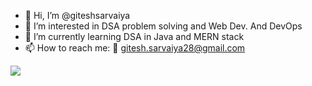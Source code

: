 - 👋 Hi, I’m @giteshsarvaiya
- 👀 I’m interested in DSA problem solving and Web Dev. And DevOps
- 🌱 I’m currently learning DSA in Java and MERN stack
- 📫 How to reach me: 📧 gitesh.sarvaiya28@gmail.com

<!---
giteshsarvaiya/giteshsarvaiya is a ✨ special ✨ repository because its `README.md` (this file) appears on your GitHub profile.
You can click the Preview link to take a look at your changes.
--->

![](https://komarev.com/ghpvc/?username=giteshsarvaiya)
